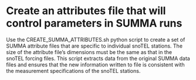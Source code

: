 # Create an attributes file that will control parameters in SUMMA runs 
Use the CREATE_SUMMA_ATTRIBUTES.sh python script to create a set of SUMMA attribute files that are specific to individual snoTEL stations. The size of the attribute file’s dimensions must be the same as that in the snoTEL forcing files. This script extracts data from the original SUMMA data files and ensures that the new information written to file is consistent with the measurement specifications of the snoTEL stations.
